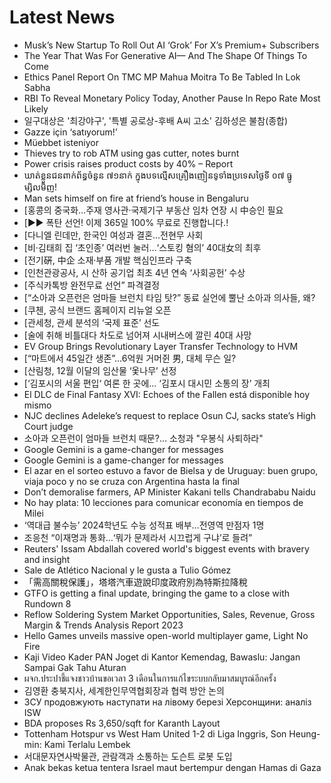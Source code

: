 # Latest News
-  Musk’s New Startup To Roll Out AI ‘Grok’ For X’s Premium+ Subscribers
-  The Year That Was For Generative AI— And The Shape Of Things To Come
-  Ethics Panel Report On TMC MP Mahua Moitra To Be Tabled In Lok Sabha
-  RBI To Reveal Monetary Policy Today, Another Pause In Repo Rate Most Likely
-  일구대상은 '최강야구', '특별 공로상-후배 A씨 고소' 김하성은 불참(종합)
-  Gazze için ‘satıyorum!’
-  Müebbet isteniyor
-  Thieves try to rob ATM using gas cutter, notes burnt
-  Power crisis raises product costs by 40% – Report
-  ឃាត់ខ្លួនជនពាក់ព័ន្ធចំនួន ៧១នាក់ ក្នុងបទល្មើសគ្រឿងញៀនទូទាំងប្រទេសថ្ងៃទី ០៧ ធ្នូម្សិលមិញ!
-  Man sets himself on fire at friend’s house in Bengaluru
-  [홍콩의 중국화…주재 영사관·국제기구 부동산 임차 연장 시 中승인 필요
-  [▶▶ 폭탄 선언! 이제 365일 100% 무료로 진행합니다.!
-  [다니엘 린데만, 한국인 여성과 결혼…전현무 사회
-  [비·김태희 집 ‘초인종’ 여러번 눌러…‘스토킹 혐의’ 40대女의 최후
-  [전기硏, 中企 소재·부품 개발 핵심인프라 구축
-  [인천관광공사, 시 산하 공기업 최초 4년 연속 ‘사회공헌’ 수상
-  [주식카톡방 완전무료 선언” 파격결정
-  [“소아과 오픈런은 엄마들 브런치 타임 탓?” 동료 실언에 뿔난 소아과 의사들, 왜?
-  [쿠첸, 공식 브랜드 홈페이지 리뉴얼 오픈
-  [관세청, 관세 분석의 ‘국제 표준’ 선도
-  [술에 취해 비틀대다 차도로 넘어져 시내버스에 깔린 40대 사망
-  EV Group Brings Revolutionary Layer Transfer Technology to HVM
-  [“마트에서 45일간 생존”…6억원 거머쥔 男, 대체 무슨 일?
-  [산림청, 12월 이달의 임산물 ‘옻나무’ 선정
-  [‘김포시의 서울 편입‘ 여론 한 곳에… ‘김포시 대시민 소통의 장’ 개최
-  El DLC de Final Fantasy XVI: Echoes of the Fallen está disponible hoy mismo
-  NJC declines Adeleke’s request to replace Osun CJ, sacks state’s High Court judge
-  소아과 오픈런이 엄마들 브런치 때문?… 소청과 "우봉식 사퇴하라"
-  Google Gemini is a game-changer for messages
-  Google Gemini is a game-changer for messages
-  El azar en el sorteo estuvo a favor de Bielsa y de Uruguay: buen grupo, viaja poco y no se cruza con Argentina hasta la final
-  Don’t demoralise farmers, AP Minister Kakani tells Chandrababu Naidu
-  No hay plata: 10 lecciones para comunicar economía en tiempos de Milei
-  ‘역대급 불수능’ 2024학년도 수능 성적표 배부…전영역 만점자 1명
-  조응천 “이재명과 통화…‘뭐가 문제라서 시끄럽게 구냐’로 들려”
-  Reuters' Issam Abdallah covered world's biggest events with bravery and insight
-  Sale de Atlético Nacional y le gusta a Tulio Gómez
-  「需高關稅保護」，塔塔汽車遊說印度政府別為特斯拉降稅
-  GTFO is getting a final update, bringing the game to a close with Rundown 8
-  Reflow Soldering System Market Opportunities, Sales, Revenue, Gross Margin & Trends Analysis Report 2023
-  Hello Games unveils massive open-world multiplayer game, Light No Fire
-  Kaji Video Kader PAN Joget di Kantor Kemendag, Bawaslu: Jangan Sampai Gak Tahu Aturan
-  ผจก.ประปาชี้แจงชาวบ้านขอเวลา 3 เดือนในการแก้ไขระบบกลับมาสมบูรณ์อีกครั้ง
-  김영환 충북지사, 세계한인무역협회장과 협력 방안 논의
-  ЗСУ продовжують наступати на лівому березі Херсонщини: аналіз ISW
-  BDA proposes Rs 3,650/sqft for Karanth Layout
-  Tottenham Hotspur vs West Ham United 1-2 di Liga Inggris, Son Heung-min: Kami Terlalu Lembek
-  서대문자연사박물관, 관람객과 소통하는 도슨트 로봇 도입
-  Anak bekas ketua tentera Israel maut bertempur dengan Hamas di Gaza
